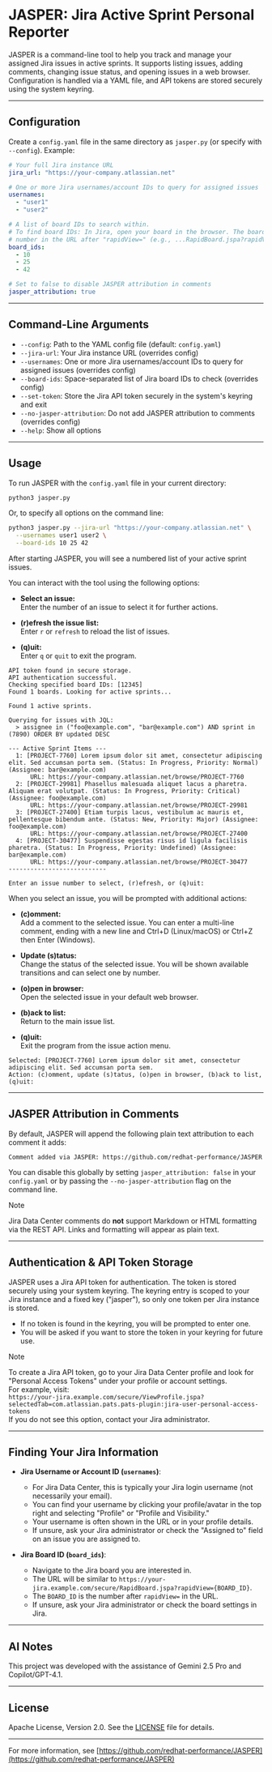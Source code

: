 # JASPER: Jira Active Sprint Personal Reporter

JASPER is a command-line tool to help you track and manage your assigned Jira issues in
active sprints. It supports listing issues, adding comments, changing issue status, and
opening issues in a web browser. Configuration is handled via a YAML file, and API
tokens are stored securely using the system keyring.

---

## Configuration

Create a `config.yaml` file in the same directory as `jasper.py` (or specify with
`--config`). Example:

```yaml
# Your full Jira instance URL
jira_url: "https://your-company.atlassian.net"

# One or more Jira usernames/account IDs to query for assigned issues
usernames:
  - "user1"
  - "user2"

# A list of board IDs to search within.
# To find board IDs: In Jira, open your board in the browser. The board ID is the
# number in the URL after "rapidView=" (e.g., ...RapidBoard.jspa?rapidView=42).
board_ids:
  - 10
  - 25
  - 42

# Set to false to disable JASPER attribution in comments
jasper_attribution: true
```

---

## Command-Line Arguments

- `--config`: Path to the YAML config file (default: `config.yaml`)
- `--jira-url`: Your Jira instance URL (overrides config)
- `--usernames`: One or more Jira usernames/account IDs to query for assigned issues
  (overrides config)
- `--board-ids`: Space-separated list of Jira board IDs to check (overrides config)
- `--set-token`: Store the Jira API token securely in the system's keyring and exit
- `--no-jasper-attribution`: Do not add JASPER attribution to comments (overrides config)
- `--help`: Show all options

---

## Usage

To run JASPER with the `config.yaml` file in your current directory:

```sh
python3 jasper.py
```

Or, to specify all options on the command line:

```sh
python3 jasper.py --jira-url "https://your-company.atlassian.net" \
  --usernames user1 user2 \
  --board-ids 10 25 42
```

After starting JASPER, you will see a numbered list of your active sprint issues.

You can interact with the tool using the following options:

- **Select an issue:**  
  Enter the number of an issue to select it for further actions.

- **(r)efresh the issue list:**  
  Enter `r` or `refresh` to reload the list of issues.

- **(q)uit:**  
  Enter `q` or `quit` to exit the program.

```console
API token found in secure storage.
API authentication successful.
Checking specified board IDs: [12345]
Found 1 boards. Looking for active sprints...

Found 1 active sprints.

Querying for issues with JQL:
  > assignee in ("foo@example.com", "bar@example.com") AND sprint in (7890) ORDER BY updated DESC

--- Active Sprint Items ---
  1: [PROJECT-7760] Lorem ipsum dolor sit amet, consectetur adipiscing elit. Sed accumsan porta sem. (Status: In Progress, Priority: Normal) (Assignee: bar@example.com)
      URL: https://your-company.atlassian.net/browse/PROJECT-7760
  2: [PROJECT-29981] Phasellus malesuada aliquet lacus a pharetra. Aliquam erat volutpat. (Status: In Progress, Priority: Critical) (Assignee: foo@example.com)
      URL: https://your-company.atlassian.net/browse/PROJECT-29981
  3: [PROJECT-27400] Etiam turpis lacus, vestibulum ac mauris et, pellentesque bibendum ante. (Status: New, Priority: Major) (Assignee: foo@example.com)
      URL: https://your-company.atlassian.net/browse/PROJECT-27400
  4: [PROJECT-30477] Suspendisse egestas risus id ligula facilisis pharetra. (Status: In Progress, Priority: Undefined) (Assignee: bar@example.com)
      URL: https://your-company.atlassian.net/browse/PROJECT-30477
---------------------------

Enter an issue number to select, (r)efresh, or (q)uit: 
```

When you select an issue, you will be prompted with additional actions:

- **(c)omment:**  
  Add a comment to the selected issue. You can enter a multi-line comment, ending with
  a new line and Ctrl+D (Linux/macOS) or Ctrl+Z then Enter (Windows).

- **Update (s)tatus:**  
  Change the status of the selected issue. You will be shown available transitions and
  can select one by number.

- **(o)pen in browser:**  
  Open the selected issue in your default web browser.

- **(b)ack to list:**  
  Return to the main issue list.

- **(q)uit:**  
  Exit the program from the issue action menu.

```console
Selected: [PROJECT-7760] Lorem ipsum dolor sit amet, consectetur adipiscing elit. Sed accumsan porta sem.
Action: (c)omment, update (s)tatus, (o)pen in browser, (b)ack to list, (q)uit: 
```

---

## JASPER Attribution in Comments

By default, JASPER will append the following plain text attribution to each comment it
adds:

```
Comment added via JASPER: https://github.com/redhat-performance/JASPER
```

You can disable this globally by setting `jasper_attribution: false` in your
`config.yaml` or by passing the `--no-jasper-attribution` flag on the command line.

> [!NOTE]
> Jira Data Center comments do **not** support Markdown or HTML formatting via the REST
> API. Links and formatting will appear as plain text.

---

## Authentication & API Token Storage

JASPER uses a Jira API token for authentication. The token is stored securely using
your system keyring. The keyring entry is scoped to your Jira instance and a fixed key
("jasper"), so only one token per Jira instance is stored.

- If no token is found in the keyring, you will be prompted to enter one.
- You will be asked if you want to store the token in your keyring for future use.

> [!NOTE]
> To create a Jira API token, go to your Jira Data Center profile and look for
> "Personal Access Tokens" under your profile or account settings.  
> For example, visit:  
> `https://your-jira.example.com/secure/ViewProfile.jspa?selectedTab=com.atlassian.pats.pats-plugin:jira-user-personal-access-tokens`  
> If you do not see this option, contact your Jira administrator.

---

## Finding Your Jira Information

- **Jira Username or Account ID (`usernames`)**:
    - For Jira Data Center, this is typically your Jira login username (not necessarily 
      your email).
    - You can find your username by clicking your profile/avatar in the top right and
      selecting "Profile" or "Profile and Visibility."
    - Your username is often shown in the URL or in your profile details.
    - If unsure, ask your Jira administrator or check the "Assigned to" field on an
      issue you are assigned to.

- **Jira Board ID (`board_ids`)**:
    - Navigate to the Jira board you are interested in.
    - The URL will be similar to
      `https://your-jira.example.com/secure/RapidBoard.jspa?rapidView={BOARD_ID}`.
    - The `BOARD_ID` is the number after `rapidView=` in the URL.
    - If unsure, ask your Jira administrator or check the board settings in Jira.

---

## AI Notes

This project was developed with the assistance of Gemini 2.5 Pro and Copilot/GPT-4.1.

---

## License

Apache License, Version 2.0. See the [LICENSE](LICENSE) file for details.

---

For more information, see
[https://github.com/redhat-performance/JASPER](https://github.com/redhat-performance/JASPER)
